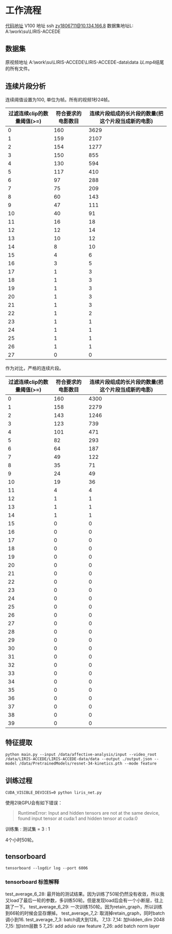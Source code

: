 # 工作流程

[代码地址](https://github.com/YoungForest/affective-analysis)
V100 地址 ssh zy1806711@10.134.166.8
数据集地址L: A:\work\su\LIRIS-ACCEDE

## 数据集
原视频地址 A:\work\su\LIRIS-ACCEDE\LIRIS-ACCEDE-data\data
以.mp4结尾的所有文件。

## 连续片段分析

连续阈值设置为100, 单位为帧。所有的视频1秒24帧。

| 过滤连续clip的数量阈值(>=) | 符合要求的电影数目 | 连续片段组成的长片段的数量(把这个片段当成新的电影) |
| -- | -- | -- |
| 0 | 160 | 3629 |
| 1 | 159 | 2107 |
| 2 | 154 | 1277 |
| 3 | 150 | 855 |
| 4 | 130 | 594 |
| 5 | 117 | 410 |
| 6 | 97 | 288 |
| 7 | 75 | 209 |
| 8 | 60 | 143 |
| 9 | 47 | 111 |
| 10 | 40 | 91 |
| 11 | 16 | 18 |
| 12 | 12 | 14 |
| 13 | 10 | 12 |
| 14 | 8 | 10 |
| 15 | 4 | 6 |
| 16 | 3 | 5 |
| 17 | 1 | 3 |
| 18 | 1 | 3 |
| 19 | 1 | 3 |
| 20 | 1 | 3 |
| 21 | 1 | 3 |
| 22 | 1 | 2 |
| 23 | 1 | 1 |
| 24 | 1 | 1 |
| 25 | 1 | 1 |
| 26 | 1 | 1 |
| 27 | 0 | 0 |

作为对比，严格的连续片段。

| 过滤连续clip的数量阈值(>=) | 符合要求的电影数目 | 连续片段组成的长片段的数量(把这个片段当成新的电影) |
| -- | -- | -- |
| 0 | 160 | 4300 |
| 1 | 158 | 2279 |
| 2 | 143 | 1246 |
| 3 | 123 | 739 |
| 4 | 101 | 471 |
| 5 | 82 | 293 |
| 6 | 64 | 187 |
| 7 | 49 | 122 |
| 8 | 35 | 71 |
| 9 | 24 | 49 |
| 10 | 19 | 36 |
| 11 | 4 | 4 |
| 12 | 1 | 1 |
| 13 | 1 | 1 |
| 14 | 1 | 1 |
| 15 | 0 | 0 |
| 16 | 0 | 0 |
| 17 | 0 | 0 |
| 18 | 0 | 0 |
| 19 | 0 | 0 |
| 20 | 0 | 0 |
| 21 | 0 | 0 |
| 22 | 0 | 0 |
| 23 | 0 | 0 |
| 24 | 0 | 0 |
| 25 | 0 | 0 |
| 26 | 0 | 0 |
| 27 | 0 | 0 |
| 28 | 0 | 0 |
| 29 | 0 | 0 |
| 30 | 0 | 0 |
| 31 | 0 | 0 |
| 32 | 0 | 0 |
| 33 | 0 | 0 |
| 34 | 0 | 0 |
| 35 | 0 | 0 |
| 36 | 0 | 0 |
| 37 | 0 | 0 |
| 38 | 0 | 0 |
| 39 | 0 | 0 |

## 特征提取
```
python main.py --input /data/affective-analysis/input --video_root /data/LIRIS-ACCEDE/LIRIS-ACCEDE-data/data --output ./output.json --model /data/PretrainedModels/resnet-34-kinetics.pth --mode feature
```

## 训练过程
```
CUDA_VISIBLE_DEVICES=0 python liris_net.py
```
使用2块GPU会有如下错误：
> RuntimeError: Input and hidden tensors are not at the same device, found input tensor at cuda:1 and hidden tensor at cuda:0

训练集 : 测试集 = 3 : 1

4个小时50轮。

## tensorboard

```
tensorboard --logdir log --port 6006
```

### tensorboard 标签解释

test_average_6_28: 最开始的测试结果。因为训练了50轮仍然没有收敛，所以我又load了最后一轮的参数，多训练50轮。但是发现load后会有一个小断层，往上跳了一下。
test_average_6_29: 一次训练150轮。因为retain_graph，所以训练到66轮的时候会显存爆掉。
test_average_7_2: 取消掉retain_graph，同时batch调小到16.
test_average_7_3: batch调大到128。
7_13: 
7_14: 加hidden_dim 2048
7_15: 加lstm层数 5
7_25: add aduio raw feature
7_26: add batch norm layer